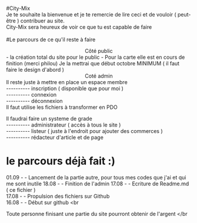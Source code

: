 <p><br>#City-Mix <br>
Je te souhaite la bienvenue et je te remercie de lire ceci et de vouloir ( peut-être ) contribuer au site.<br> 
City-Mix sera heureux de voir ce que tu est capable de faire <br>

<br>
#Le parcours de ce qu'il reste à faire 
<center>Côté public</center>
- la création total du site pour le public 
- Pour la carte elle est en cours de finition (merci philou) Je la mettrai que début octobre MINIMUM ( il faut faire le design d'abord ) 
<br> 

<center> Coté admin </center>
Il reste juste à mettre en place un espace membre <br> 
---------- inscription ( disponible que pour moi )<br> 
---------- connexion <br>
---------- déconnexion <br>
Il faut utilise les fichiers à transformer en PDO 

Il faudrai faire un systeme de grade <br> 
---------- administrateur ( accès à tous le site )<br>
---------- listeur ( juste à l'endroit pour ajouter des commerces ) <br>
---------- rédacteur d'article et de page 

# le parcours déjà fait :) 
01.09 - - Lancement de la partie autre, pour tous mes codes que j'ai et qui me sont inutile 
18.08 - - Finition de l'admin 
17.08 - - Ecriture de Readme.md ( ce fichier )<br>
17.08 - - Propulsion des fichiers sur Github <br>
16.08 - - Début sur github <br<br>

Toute personne finisant une partie du site pourront obtenir de l'argent  </br<br></p>
